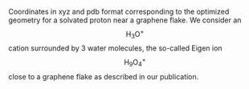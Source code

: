 Coordinates in xyz and pdb format corresponding to the optimized geometry for a solvated proton near a graphene flake.
We consider an $$\text{H}_3\text{O}^+$$ cation surrounded by 3 water molecules, the so-called Eigen ion  $$\text{H}_9\text{O}_4^+$$ close to a graphene flake as described in our publication.
